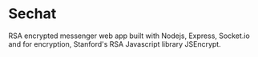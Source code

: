 # Sechat
RSA encrypted messenger web app built with Nodejs, Express, Socket.io and for encryption, Stanford's RSA Javascript library JSEncrypt.
